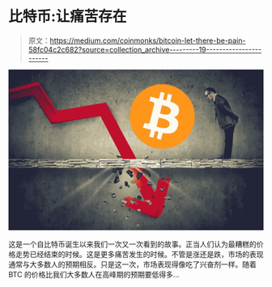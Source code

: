 # 比特币:让痛苦存在

> 原文：<https://medium.com/coinmonks/bitcoin-let-there-be-pain-58fc04c2c682?source=collection_archive---------19----------------------->

![](img/485dee50b57880b9e7df34a3c02a4bd8.png)

这是一个自比特币诞生以来我们一次又一次看到的故事。正当人们认为最糟糕的价格走势已经结束的时候。这是更多痛苦发生的时候。不管是涨还是跌，市场的表现通常与大多数人的预期相反。只是这一次，市场表现得像吃了兴奋剂一样。随着 BTC 的价格比我们大多数人在高峰期的预期要低得多…